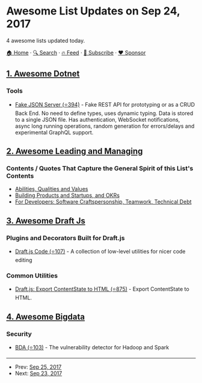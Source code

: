# Awesome List Updates on Sep 24, 2017

4 awesome lists updated today.

[🏠 Home](/README.md) · [🔍 Search](https://www.trackawesomelist.com/search/) · [🔥 Feed](https://www.trackawesomelist.com/rss.xml) · [📮 Subscribe](https://trackawesomelist.us17.list-manage.com/subscribe?u=d2f0117aa829c83a63ec63c2f&id=36a103854c) · [❤️  Sponsor](https://github.com/sponsors/theowenyoung)



## [1. Awesome Dotnet](/content/quozd/awesome-dotnet/README.md)

### Tools

*   [Fake JSON Server (⭐394)](https://github.com/ttu/dotnet-fake-json-server) - Fake REST API for prototyping or as a CRUD Back End. No need to define types, uses dynamic typing. Data is stored to a single JSON file. Has authentication, WebSocket notifications, async long running operations, random generation for errors/delays and experimental GraphQL support.

## [2. Awesome Leading and Managing](/content/LappleApple/awesome-leading-and-managing/README.md)

### Contents / Quotes That Capture the General Spirit of this List's Contents

*   [Abilities, Qualities and Values](https://github.com/LappleApple/awesome-leading-and-managing/blob/master/README.md/Abilities-Qualities-Values.md)
*   [Building Products and Startups, and OKRs](https://github.com/LappleApple/awesome-leading-and-managing/blob/master/README.md/Building-Products-and-Startups-OKRs.md)
*   [For Developers: Software Craftspersonship, Teamwork, Technical Debt](https://github.com/LappleApple/awesome-leading-and-managing/blob/master/README.md/For-Developers-Teamwork-TechDebt.md)

## [3. Awesome Draft Js](/content/nikgraf/awesome-draft-js/README.md)

### Plugins and Decorators Built for Draft.js

*   [Draft.js Code (⭐107)](https://github.com/SamyPesse/draft-js-code) - A collection of low-level utilities for nicer code editing

### Common Utilities

*   [Draft.js: Export ContentState to HTML (⭐875)](https://github.com/sstur/draft-js-utils/tree/master/packages/draft-js-export-html) - Export ContentState to HTML.

## [4. Awesome Bigdata](/content/newTendermint/awesome-bigdata/README.md)

### Security

*   [BDA (⭐103)](https://github.com/kotobukki/BDA/) - The vulnerability detector for Hadoop and Spark

---

- Prev: [Sep 25, 2017](/content/2017/09/25/README.md)
- Next: [Sep 23, 2017](/content/2017/09/23/README.md)